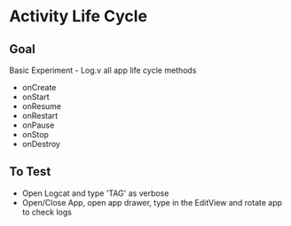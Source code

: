 # Activity Life Cycle

## Goal

Basic Experiment - Log.v all app life cycle methods
- onCreate
- onStart
- onResume
- onRestart
- onPause
- onStop
- onDestroy

## To Test
- Open Logcat and type 'TAG' as verbose
- Open/Close App, open app drawer, type in the EditView and rotate app to check logs